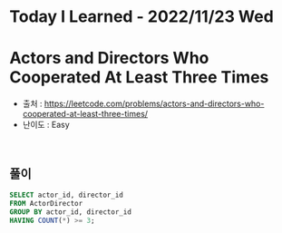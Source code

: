 # Today I Learned - 2022/11/23 Wed

# Actors and Directors Who Cooperated At Least Three Times
- 출처 : https://leetcode.com/problems/actors-and-directors-who-cooperated-at-least-three-times/
- 난이도 : Easy
<br>

## 풀이
```sql
SELECT actor_id, director_id
FROM ActorDirector
GROUP BY actor_id, director_id
HAVING COUNT(*) >= 3;
```
